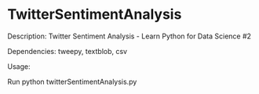 # TwitterSentimentAnalysis
Description:
Twitter Sentiment Analysis - Learn Python for Data Science #2

Dependencies:
tweepy, textblob, csv

Usage:

Run python twitterSentimentAnalysis.py
